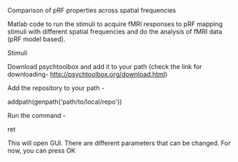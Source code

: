 Comparison of pRF properties across spatial frequencies

Matlab code to run the stimuli to acquire fMRI responses to pRF mapping stimuli with different spatial frequencies and do the analysis of fMRI data (pRF model based).


Stimuli

Download psychtoolbox and add it to your path (check the link for downloading- http://psychtoolbox.org/download.html)



Add the repository to your path -

addpath(genpath('path/to/local/repo'))



Run the command - 

ret

This will open GUI. There are different parameters that can be changed. For now, you can press OK
